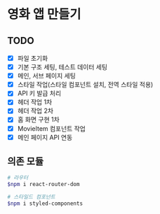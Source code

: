 # 영화 앱 만들기
## TODO
- [x] 파일 초기화
- [x] 기본 구조 세팅, 테스트 데이터 세팅
- [x] 메인, 서브 페이지 세팅
- [x] 스타일 작업(스타일 컴포넌트 설치, 전역 스타일 적용)
- [x] API 키 발급 처리
- [x] 헤더 작업 1차
- [x] 헤더 작업 2차
- [x] 홈 화면 구현 1차
- [x] MovieItem 컴포넌트 작업
- [x] 메인 페이지 API 연동

## 의존 모듈
```bash
# 라우터
$npm i react-router-dom

# 스타일드 컴포넌트
$npm i styled-components
```